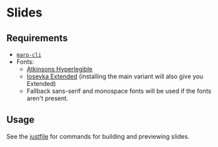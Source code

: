 # Slides

## Requirements

- [`marp-cli`](https://github.com/marp-team/marp-cli)
- Fonts:
  - [Atkinsons Hyperlegible](https://www.brailleinstitute.org/freefont/)
  - [Iosevka Extended](https://typeof.net/Iosevka/)
    (installing the main variant will also give you Extended)
  - Fallback sans-serif and monospace fonts will be used if the fonts aren't
    present.


## Usage

See the [justfile](./justfile) for commands for building and previewing slides.